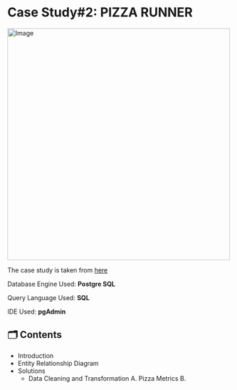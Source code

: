 # Case Study#2: PIZZA RUNNER

<img src="https://8weeksqlchallenge.com/images/case-study-designs/2.png" alt="Image" width="500" height="520">

The case study is taken from [here](https://8weeksqlchallenge.com/case-study-2/)

Database Engine Used: **Postgre SQL**

Query Language Used: **SQL**

IDE Used: **pgAdmin**

## 🗂️ Contents
- Introduction
- Entity Relationship Diagram
- Solutions
   - Data Cleaning and Transformation
   A. Pizza Metrics
   B. 
